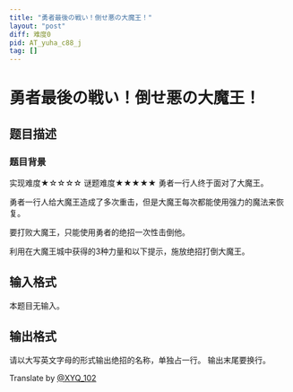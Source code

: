 ```yaml
---
title: "勇者最後の戦い！倒せ悪の大魔王！"
layout: "post"
diff: 难度0
pid: AT_yuha_c88_j
tag: []
---
```


# 勇者最後の戦い！倒せ悪の大魔王！

## 题目描述

### 题目背景
实现难度★☆☆☆☆
谜题难度★★★★★
勇者一行人终于面对了大魔王。

勇者一行人给大魔王造成了多次重击，但是大魔王每次都能使用强力的魔法来恢复。

要打败大魔王，只能使用勇者的绝招一次性击倒他。

利用在大魔王城中获得的3种力量和以下提示，施放绝招打倒大魔王。

## 输入格式

本题目无输入。

## 输出格式

请以大写英文字母的形式输出绝招的名称，单独占一行。
输出末尾要换行。

Translate by [@XYQ_102](https://www.luogu.com.cn/user/712337)

